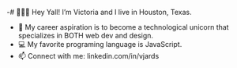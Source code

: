 -# 🙋🏽‍♀️ Hey Yall! I’m Victoria and I live in Houston, Texas.
- 🦄 My career aspiration is to become a technological unicorn that specializes in BOTH web dev and design.
- 💻 My favorite programing language is JavaScript.
- 📫 Connect with me: linkedin.com/in/vjards

